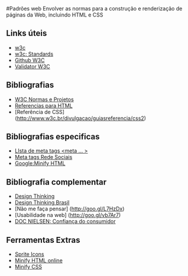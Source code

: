 #Padrões web
Envolver as normas para a construção e renderização de páginas da Web, incluindo HTML e CSS

## Links úteis 
* [w3c](http://w3c.br/Home/WebHome)
* [w3c: Standards](http://www.w3.org/standards/)
* [Github W3C](http://github.com/w3c)
* [Validator W3C](http://validator.w3.org)


## Bibliografias 
* [W3C Normas e Projetos](http://www.w3.org/TR)
* [Referencias para HTML](http://www.w3c.br/pub/Materiais/PublicacoesW3C/guia-xhtml-w3cbr.pdf)
* [Referência de CSS] (http://www.w3c.br/divulgacao/guiasreferencia/css2)

## Bibliografias especificas
* [LIsta de meta tags <meta ... > ](http://www.i18nguy.com/markup/metatags.html)
* [Meta tags Rede Sociais](http://www.tableless.com.br/utilizando-meta-tags-facebook)
* [Google:Minify HTML](https://developers.google.com/speed/docs/insights/PrioritizeVisibleContent?hl=pt-BR#MinifyHTML)


## Bibliografia complementar
* [Design Thinking](http://goo.gl/iL9IuP)
* [Design Thinking Brasil](http://goo.gl/CllOko)
* [Não me faça pensar] (http://goo.gl/L7HzDx)
* [Usabilidade na web] (http://goo.gl/vb7Ar7)
* [DOC NIELSEN: Confiança do consumidor](http://goo.gl/vvvRPl)


## Ferramentas Extras
* [Sprite Icons](http://cssspritegenerator.net)
* [Minify HTML online](http://kangax.github.io/html-minifier/)
* [Minify CSS](http://cssminifier.com/)

